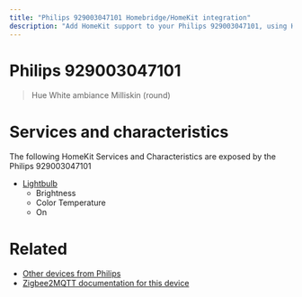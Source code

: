 ```yaml
---
title: "Philips 929003047101 Homebridge/HomeKit integration"
description: "Add HomeKit support to your Philips 929003047101, using Homebridge, Zigbee2MQTT and homebridge-z2m."
---
```

<!---
This file has been GENERATED using src/docgen/docgen.ts
DO NOT EDIT THIS FILE MANUALLY!
-->
# Philips 929003047101
> Hue White ambiance Milliskin (round)


# Services and characteristics
The following HomeKit Services and Characteristics are exposed by
the Philips 929003047101

* [Lightbulb](../../light.md)
  * Brightness
  * Color Temperature
  * On


# Related
* [Other devices from Philips](../index.md#philips)
* [Zigbee2MQTT documentation for this device](https://www.zigbee2mqtt.io/devices/929003047101.html)